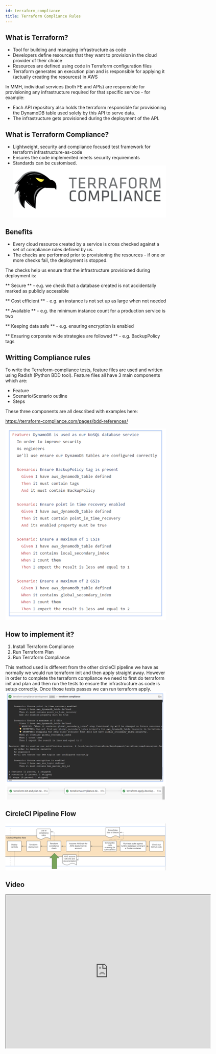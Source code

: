 ```yaml
---
id: terraform_compliance
title: Terraform Compliance Rules
---
```


## What is Terraform?

- Tool for building and managing infrastructure as code
- Developers define resources that they want to provision in the cloud provider of their choice
- Resources are defined using code in Terraform configuration files
- Terraform generates an execution plan and is responsible for applying it (actually creating the resources) in AWS

In MMH, individual services (both FE and APIs) are responsible for provisioning any infrastructure required for that specific service - for example:
- Each API repository also holds the terraform responsible for provisioning the DynamoDB table used solely by this API to serve data.
- The infrastructure gets provisioned during the deployment of the API.

## What is Terraform Compliance?

- Lightweight, security and compliance focused test framework for terraform infrastructure-as-code
- Ensures the code implemented meets security requirements
- Standards can be customised.
![Terraform](./doc-images/terraform1.png)

## Benefits

- Every cloud resource created by a service is cross checked against a set of compliance rules defined by us.
- The checks are performed prior to provisioning the resources - if one or more checks fail, the deployment is stopped.

The checks help us ensure that the infrastructure provisioned during deployment is:

** Secure ** - e.g. we check that a database created is not accidentally marked as publicly accessible

** Cost efficient ** - e.g. an instance is not set up as large when not needed

** Available ** - e.g. the minimum instance count for a production service is two

** Keeping data safe ** - e.g. ensuring encryption is enabled

** Ensuring corporate wide strategies are followed ** - e.g. BackupPolicy tags

## Writting Compliance rules

To write the Terraform-compliance tests, feature files are used and written using Radish (Python BDD tool). Feature files all have 3 main components which are:
- Feature
- Scenario/Scenario outline
- Steps

These three components are all described with examples here:

https://terraform-compliance.com/pages/bdd-references/

![Terraform](./doc-images/terraform2.png)


## How to implement it?

1. Install Terraform Compliance
2. Run Terraform Plan
3. Run Terraform Compliance

This method used is different from the other circleCI pipeline we have as normally we would run terraform init and then apply straight away. However in order to complete the terraform compliance we need to first do terraform init and plan and then run the tests to ensure the infrastructure as code is setup correctly. Once those tests passes we can run terraform apply.
![Terraform](./doc-images/terraform3.png)
![Terraform](./doc-images/terraform4.png)

## CircleCI Pipeline Flow

![Terraform](./doc-images/terraform5.png)

## Video

<iframe src="https://drive.google.com/file/d/1mte6UDFZTCe6TgP6sLvxHnmg_qZaqWX2/preview" width="640" height="480" allow="autoplay"></iframe>
